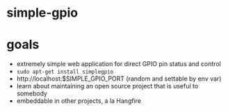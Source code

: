 # simple-gpio

# goals

- extremely simple web application for direct GPIO pin status and control
- `sudo apt-get install simplegpio`
- http://localhost:$SIMPLE_GPIO_PORT (random and settable by env var)
- learn about maintaining an open source project that is useful to somebody
- embeddable in other projects, a la Hangfire